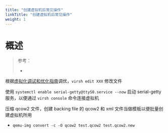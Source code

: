 ```yaml
---
title: "创建虚拟机后常见操作"
linkTitle: "创建虚拟机后常见操作"
weight: 1
---
```


# 概述

> 参考：
> 
> -

根据[虚拟化调试和优化指南](docs/IT学习笔记/10.云原生/1.2.实现虚拟化的工具/虚拟化管理/性能优化与故障处理/虚拟化调试和优化指南.md)调优，`virsh edit XXX` 修改文件

使用 `systemctl enable serial-getty@ttyS0.service --now` 启动 serial-getty 服务，以便通过 `virsh console` 命令连接虚拟机

压缩 qcow2 文件，创建 backing file 的 qcow2 和 xml 文件当做模板以便批量创建虚拟机所用

- `qemu-img convert -c -O qcow2 test.qcow2 test.qcow2.new`


